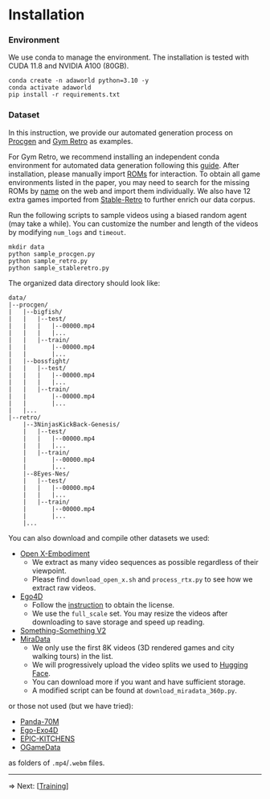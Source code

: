 # Installation

### Environment

We use conda to manage the environment. The installation is tested with CUDA 11.8 and NVIDIA A100 (80GB).

```shell
conda create -n adaworld python=3.10 -y
conda activate adaworld
pip install -r requirements.txt
```

### Dataset

In this instruction, we provide our automated generation process on [Procgen](https://github.com/openai/procgen) and [Gym Retro](https://github.com/openai/retro) as examples.

For Gym Retro, we recommend installing an independent conda environment for automated data generation following this [guide](https://retro.readthedocs.io/en/latest/getting_started.html). After installation, please manually import [ROMs](https://archive.org/details/No-Intro-Collection_2016-01-03_Fixed) for interaction. To obtain all game environments listed in the paper, you may need to search for the missing ROMs by [name](https://github.com/openai/retro/tree/master/retro/data/stable) on the web and import them individually. We also have 12 extra games imported from [Stable-Retro](https://github.com/Farama-Foundation/stable-retro) to further enrich our data corpus.

Run the following scripts to sample videos using a biased random agent (may take a while). You can customize the number and length of the videos by modifying `num_logs` and `timeout`.

```shell
mkdir data
python sample_procgen.py
python sample_retro.py
python sample_stableretro.py
```

The organized data directory should look like:
```
data/
|--procgen/
|   |--bigfish/
|   |   |--test/
|   |   |   |--00000.mp4
|   |   |   |...
|   |   |--train/
|   |       |--00000.mp4
|   |       |...
|   |--bossfight/
|   |   |--test/
|   |   |   |--00000.mp4
|   |   |   |...
|   |   |--train/
|   |       |--00000.mp4
|   |       |...
|   |...
|--retro/
    |--3NinjasKickBack-Genesis/
    |   |--test/
    |   |   |--00000.mp4
    |   |   |...
    |   |--train/
    |       |--00000.mp4
    |       |...
    |--8Eyes-Nes/
    |   |--test/
    |   |   |--00000.mp4
    |   |   |...
    |   |--train/
    |       |--00000.mp4
    |       |...
    |...
```

You can also download and compile other datasets we used:
- [Open X-Embodiment](https://github.com/google-deepmind/open_x_embodiment)
  - We extract as many video sequences as possible regardless of their viewpoint.
  - Please find `download_open_x.sh` and `process_rtx.py` to see how we extract raw videos.
- [Ego4D](https://github.com/facebookresearch/Ego4d)
  - Follow the [instruction](https://ego4d-data.org/docs/start-here) to obtain the license.
  - We use the `full_scale` set. You may resize the videos after downloading to save storage and speed up reading.
- [Something-Something V2](https://www.qualcomm.com/developer/software/something-something-v-2-dataset)
- [MiraData](https://github.com/mira-space/MiraData)
  - We only use the first 8K videos (3D rendered games and city walking tours) in the list.
  - We will progressively upload the video splits we used to [Hugging Face](https://huggingface.co/datasets/Little-Podi/AdaWorld).
  - You can download more if you want and have sufficient storage.
  - A modified script can be found at `download_miradata_360p.py`.

or those not used (but we have tried):
- [Panda-70M](https://github.com/snap-research/Panda-70M)
- [Ego-Exo4D](https://github.com/facebookresearch/Ego4d)
- [EPIC-KITCHENS](https://github.com/epic-kitchens/epic-kitchens-download-scripts)
- [OGameData](https://github.com/GameGen-X/GameGen-X)

as folders of `.mp4`/`.webm` files.

---

=> Next: [[Training](https://github.com/Little-Podi/AdaWorld/blob/main/docs/TRAINING.md)]